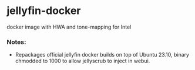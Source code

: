 # jellyfin-docker
docker image with HWA and tone-mapping for Intel

### Notes:
- Repackages official jellyfin docker builds on top of Ubuntu 23.10, binary chmodded to 1000 to allow jellyscrub to inject in webui.